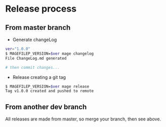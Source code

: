 # Release process

## From master branch

* Generate changeLog

```sh
ver="1.0.0"
$ MAGEFILEP_VERSION=$ver mage changelog
File ChangeLog.md generated

# then commit changes...
```

* Release creating a git tag

```sh
$ MAGEFILEP_VERSION=$ver mage release
Tag v1.0.0 created and pushed to remote
```

## From another dev branch

All releases are made from master, so merge your branch, then see above.
